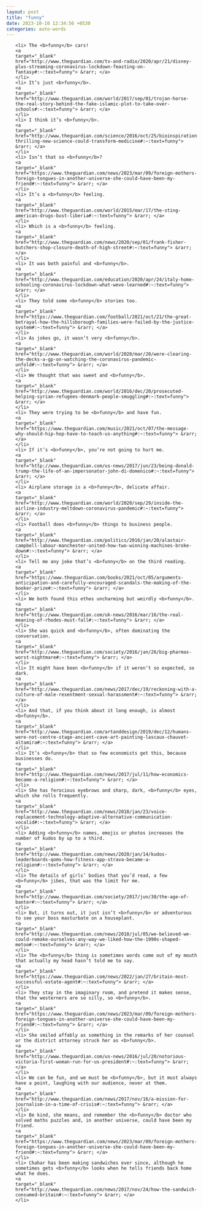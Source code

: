```yaml
---
layout: post
title: "funny"
date: 2023-10-10 12:34:56 +0530
categories: auto-words
---
```

<ol>

    <li> The <b>funny</b> cars!
    <a 
    target="_blank" 
    href="http://www.theguardian.com/tv-and-radio/2020/apr/21/disney-plus-streaming-coronavirus-lockdown-feasting-on-fantasy#:~:text=funny"> &rarr; </a>
    </li>
    <li> It’s just <b>funny</b>.
    <a 
    target="_blank" 
    href="http://www.theguardian.com/world/2017/sep/01/trojan-horse-the-real-story-behind-the-fake-islamic-plot-to-take-over-schools#:~:text=funny"> &rarr; </a>
    </li>
    <li> I think it’s <b>funny</b>.
    <a 
    target="_blank" 
    href="http://www.theguardian.com/science/2016/oct/25/bioinspiration-thrilling-new-science-could-transform-medicine#:~:text=funny"> &rarr; </a>
    </li>
    <li> Isn’t that so <b>funny</b>?
    <a 
    target="_blank" 
    href="https://www.theguardian.com/news/2023/mar/09/foreign-mothers-foreign-tongues-in-another-universe-she-could-have-been-my-friend#:~:text=funny"> &rarr; </a>
    </li>
    <li> It’s a <b>funny</b> feeling.
    <a 
    target="_blank" 
    href="http://www.theguardian.com/world/2015/mar/17/the-sting-american-drugs-bust-liberia#:~:text=funny"> &rarr; </a>
    </li>
    <li> Which is a <b>funny</b> feeling.
    <a 
    target="_blank" 
    href="http://www.theguardian.com/news/2020/sep/01/frank-fisher-butchers-shop-closure-death-of-high-street#:~:text=funny"> &rarr; </a>
    </li>
    <li> It was both painful and <b>funny</b>.
    <a 
    target="_blank" 
    href="http://www.theguardian.com/education/2020/apr/24/italy-home-schooling-coronavirus-lockdown-what-weve-learned#:~:text=funny"> &rarr; </a>
    </li>
    <li> They told some <b>funny</b> stories too.
    <a 
    target="_blank" 
    href="https://www.theguardian.com/football/2021/oct/21/the-great-betrayal-how-the-hillsborough-families-were-failed-by-the-justice-system#:~:text=funny"> &rarr; </a>
    </li>
    <li> As jokes go, it wasn’t very <b>funny</b>.
    <a 
    target="_blank" 
    href="http://www.theguardian.com/world/2020/mar/20/were-clearing-the-decks-a-gp-on-watching-the-coronavirus-pandemic-unfold#:~:text=funny"> &rarr; </a>
    </li>
    <li> We thought that was sweet and <b>funny</b>.
    <a 
    target="_blank" 
    href="http://www.theguardian.com/world/2016/dec/20/prosecuted-helping-syrian-refugees-denmark-people-smuggling#:~:text=funny"> &rarr; </a>
    </li>
    <li> They were trying to be <b>funny</b> and have fun.
    <a 
    target="_blank" 
    href="https://www.theguardian.com/music/2021/oct/07/the-message-why-should-hip-hop-have-to-teach-us-anything#:~:text=funny"> &rarr; </a>
    </li>
    <li> If it’s <b>funny</b>, you’re not going to hurt me.
    <a 
    target="_blank" 
    href="http://www.theguardian.com/us-news/2017/jun/23/being-donald-trump-the-life-of-an-impersonator-john-di-domenico#:~:text=funny"> &rarr; </a>
    </li>
    <li> Airplane storage is a <b>funny</b>, delicate affair.
    <a 
    target="_blank" 
    href="http://www.theguardian.com/world/2020/sep/29/inside-the-airline-industry-meltdown-coronavirus-pandemic#:~:text=funny"> &rarr; </a>
    </li>
    <li> Football does <b>funny</b> things to business people.
    <a 
    target="_blank" 
    href="http://www.theguardian.com/politics/2016/jan/20/alastair-campbell-labour-manchester-united-how-two-winning-machines-broke-down#:~:text=funny"> &rarr; </a>
    </li>
    <li> Tell me any joke that’s <b>funny</b> on the third reading.
    <a 
    target="_blank" 
    href="https://www.theguardian.com/books/2021/oct/05/arguments-anticipation-and-carefully-encouraged-scandals-the-making-of-the-booker-prize#:~:text=funny"> &rarr; </a>
    </li>
    <li> We both found this ethos uncharming but weirdly <b>funny</b>.
    <a 
    target="_blank" 
    href="http://www.theguardian.com/uk-news/2016/mar/16/the-real-meaning-of-rhodes-must-fall#:~:text=funny"> &rarr; </a>
    </li>
    <li> She was quick and <b>funny</b>, often dominating the conversation.
    <a 
    target="_blank" 
    href="http://www.theguardian.com/society/2016/jan/26/big-pharmas-worst-nightmare#:~:text=funny"> &rarr; </a>
    </li>
    <li> It might have been <b>funny</b> if it weren’t so expected, so dark.
    <a 
    target="_blank" 
    href="http://www.theguardian.com/news/2017/dec/19/reckoning-with-a-culture-of-male-resentment-sexual-harassment#:~:text=funny"> &rarr; </a>
    </li>
    <li> And that, if you think about it long enough, is almost <b>funny</b>.
    <a 
    target="_blank" 
    href="http://www.theguardian.com/artanddesign/2019/dec/12/humans-were-not-centre-stage-ancient-cave-art-painting-lascaux-chauvet-altamira#:~:text=funny"> &rarr; </a>
    </li>
    <li> It’s <b>funny</b> that so few economists get this, because businesses do.
    <a 
    target="_blank" 
    href="http://www.theguardian.com/news/2017/jul/11/how-economics-became-a-religion#:~:text=funny"> &rarr; </a>
    </li>
    <li> She has ferocious eyebrows and sharp, dark, <b>funny</b> eyes, which she rolls frequently.
    <a 
    target="_blank" 
    href="http://www.theguardian.com/news/2018/jan/23/voice-replacement-technology-adaptive-alternative-communication-vocalid#:~:text=funny"> &rarr; </a>
    </li>
    <li> Adding <b>funny</b> names, emojis or photos increases the number of kudos by up to a third.
    <a 
    target="_blank" 
    href="http://www.theguardian.com/news/2020/jan/14/kudos-leaderboards-qoms-how-fitness-app-strava-became-a-religion#:~:text=funny"> &rarr; </a>
    </li>
    <li> The details of girls’ bodies that you’d read, a few <b>funny</b> jibes, that was the limit for me.
    <a 
    target="_blank" 
    href="http://www.theguardian.com/society/2017/jun/30/the-age-of-banter#:~:text=funny"> &rarr; </a>
    </li>
    <li> But, it turns out, it just isn’t <b>funny</b> or adventurous to see your boss masturbate on a houseplant.
    <a 
    target="_blank" 
    href="http://www.theguardian.com/news/2018/jul/05/we-believed-we-could-remake-ourselves-any-way-we-liked-how-the-1990s-shaped-metoo#:~:text=funny"> &rarr; </a>
    </li>
    <li> The <b>funny</b> thing is sometimes words come out of my mouth that actually my head hasn’t told me to say.
    <a 
    target="_blank" 
    href="https://www.theguardian.com/news/2022/jan/27/britain-most-successful-estate-agent#:~:text=funny"> &rarr; </a>
    </li>
    <li> They stay in the imaginary room, and pretend it makes sense, that the westerners are so silly, so <b>funny</b>.
    <a 
    target="_blank" 
    href="https://www.theguardian.com/news/2023/mar/09/foreign-mothers-foreign-tongues-in-another-universe-she-could-have-been-my-friend#:~:text=funny"> &rarr; </a>
    </li>
    <li> She smiled affably as something in the remarks of her counsel or the district attorney struck her as <b>funny</b>.
    <a 
    target="_blank" 
    href="http://www.theguardian.com/us-news/2016/jul/20/notorious-victoria-first-woman-run-for-us-president#:~:text=funny"> &rarr; </a>
    </li>
    <li> We can be fun, and we must be <b>funny</b>, but it must always have a point, laughing with our audience, never at them.
    <a 
    target="_blank" 
    href="http://www.theguardian.com/news/2017/nov/16/a-mission-for-journalism-in-a-time-of-crisis#:~:text=funny"> &rarr; </a>
    </li>
    <li> Be kind, she means, and remember the <b>funny</b> doctor who solved maths puzzles and, in another universe, could have been my friend.
    <a 
    target="_blank" 
    href="https://www.theguardian.com/news/2023/mar/09/foreign-mothers-foreign-tongues-in-another-universe-she-could-have-been-my-friend#:~:text=funny"> &rarr; </a>
    </li>
    <li> Chahar has been making sandwiches ever since, although he sometimes gets <b>funny</b> looks when he tells friends back home what he does.
    <a 
    target="_blank" 
    href="http://www.theguardian.com/news/2017/nov/24/how-the-sandwich-consumed-britain#:~:text=funny"> &rarr; </a>
    </li>